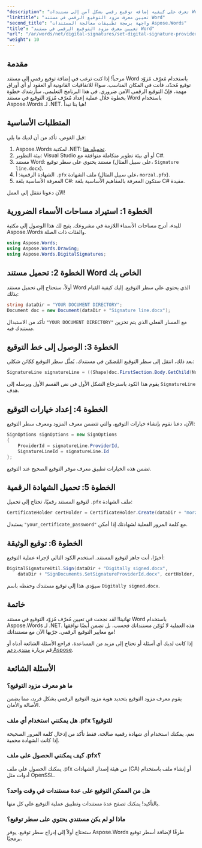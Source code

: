 ```yaml
---
"description": "تعرف على كيفية إضافة توقيع رقمي بشكل آمن إلى مستندات Word الخاصة بك باستخدام معرف موفر التوقيع المحدد باستخدام Aspose.Words لـ .NET."
"linktitle": "تعيين معرف مزود التوقيع الرقمي في مستند Word"
"second_title": "واجهة برمجة تطبيقات معالجة المستندات Aspose.Words"
"title": "تعيين معرف مزود التوقيع الرقمي في مستند Word"
"url": "/ar/words/net/digital-signatures/set-digital-signature-provider-id/"
"weight": 10
---
```


## مقدمة

مرحباً! إذا كنت ترغب في إضافة توقيع رقمي إلى مستند Word باستخدام مُعرّف مُزوّد توقيع مُحدّد، فأنت في المكان المناسب. سواءً للاتفاقيات القانونية أو العقود أو أي أوراق مهمة، فإنّ التوقيع الرقمي الآمن ضروري. في هذا البرنامج التعليمي، سأرشدك خطوة بخطوة خلال عملية إعداد مُعرّف مُزوّد التوقيع في مستند Word باستخدام Aspose.Words لـ .NET. هيا بنا نبدأ!

## المتطلبات الأساسية

قبل الغوص، تأكد من أن لديك ما يلي:

1. Aspose.Words لمكتبة .NET: [تحميله هنا](https://releases.aspose.com/words/net/).
2. بيئة التطوير: Visual Studio أو أي بيئة تطوير متكاملة متوافقة مع C#.
3. مستند Word: مستند يحتوي على سطر توقيع (على سبيل المثال، `Signature line.docx`).
4. الشهادة الرقمية: أ `.pfx` ملف الشهادة (على سبيل المثال، `morzal.pfx`).
5. المعرفة الأساسية بلغة C#: ستكون المعرفة بالمفاهيم الأساسية بلغة C# مفيدة.

الآن دعونا ننتقل إلى العمل!

## الخطوة 1: استيراد مساحات الأسماء الضرورية

للبدء، أدرج مساحات الأسماء اللازمة في مشروعك. يتيح لك هذا الوصول إلى مكتبة Aspose.Words والفئات ذات الصلة.

```csharp
using Aspose.Words;
using Aspose.Words.Drawing;
using Aspose.Words.DigitalSignatures;
```

## الخطوة 2: تحميل مستند Word الخاص بك

أولاً، ستحتاج إلى تحميل مستند Word الذي يحتوي على سطر التوقيع. إليك كيفية القيام بذلك:

```csharp
string dataDir = "YOUR DOCUMENT DIRECTORY";
Document doc = new Document(dataDir + "Signature line.docx");
```

تأكد من الاستبدال `"YOUR DOCUMENT DIRECTORY"` مع المسار الفعلي الذي يتم تخزين مستندك فيه.

## الخطوة 3: الوصول إلى خط التوقيع

بعد ذلك، انتقل إلى سطر التوقيع المُضمّن في مستندك. يُمثَّل سطر التوقيع ككائن شكلي:

```csharp
SignatureLine signatureLine = ((Shape)doc.FirstSection.Body.GetChild(NodeType.Shape, 0, true)).SignatureLine;
```

يقوم هذا الكود باسترجاع الشكل الأول في نص القسم الأول ويرسله إلى `SignatureLine` هدف.

## الخطوة 4: إعداد خيارات التوقيع

الآن، دعنا نقوم بإنشاء خيارات التوقيع، والتي تتضمن معرف المزود ومعرف سطر التوقيع:

```csharp
SignOptions signOptions = new SignOptions
{
    ProviderId = signatureLine.ProviderId,
    SignatureLineId = signatureLine.Id
};
```

تضمن هذه الخيارات تطبيق معرف موفر التوقيع الصحيح عند التوقيع.

## الخطوة 5: تحميل الشهادة الرقمية

لتوقيع المستند رقميًا، تحتاج إلى تحميل `.pfx` ملف الشهادة:

```csharp
CertificateHolder certHolder = CertificateHolder.Create(dataDir + "morzal.pfx", "your_certificate_password");
```

يستبدل `"your_certificate_password"` مع كلمة المرور الفعلية لشهادتك إذا أمكن.

## الخطوة 6: توقيع الوثيقة

أخيرًا، أنت جاهز لتوقيع المستند. استخدم الكود التالي لإجراء عملية التوقيع:

```csharp
DigitalSignatureUtil.Sign(dataDir + "Digitally signed.docx",
    dataDir + "SignDocuments.SetSignatureProviderId.docx", certHolder, signOptions);
```

سيؤدي هذا إلى توقيع مستندك وحفظه باسم `Digitally signed.docx`.

## خاتمة

تهانينا! لقد نجحت في تعيين مُعرّف مُزوّد التوقيع في مستند Word باستخدام Aspose.Words لـ .NET. هذه العملية لا تُؤمّن مستنداتك فحسب، بل تضمن أيضًا توافقها مع معايير التوقيع الرقمي. جرّبها الآن مع مستنداتك!

إذا كانت لديك أي أسئلة أو تحتاج إلى مزيد من المساعدة، فراجع الأسئلة الشائعة أدناه أو قم بزيارة [منتدى دعم Aspose](https://forum.aspose.com/c/words/8).

## الأسئلة الشائعة

### ما هو معرف مزود التوقيع؟

يقوم معرف مزود التوقيع بتحديد هوية مزود التوقيع الرقمي بشكل فريد، مما يضمن الأصالة والأمان.

### هل يمكنني استخدام أي ملف .pfx للتوقيع؟

نعم، يمكنك استخدام أي شهادة رقمية صالحة. فقط تأكد من إدخال كلمة المرور الصحيحة إذا كانت الشهادة محمية.

### كيف يمكنني الحصول على ملف .pfx؟

يمكنك الحصول على ملف .pfx من هيئة إصدار الشهادات (CA) أو إنشاء ملف باستخدام أدوات مثل OpenSSL.

### هل من الممكن التوقيع على عدة مستندات في وقت واحد؟

بالتأكيد! يمكنك تصفح عدة مستندات وتطبيق عملية التوقيع على كل منها.

### ماذا لو لم يكن مستندي يحتوي على سطر توقيع؟

ستحتاج أولاً إلى إدراج سطر توقيع. يوفر Aspose.Words طرقًا لإضافة أسطر توقيع برمجيًا.